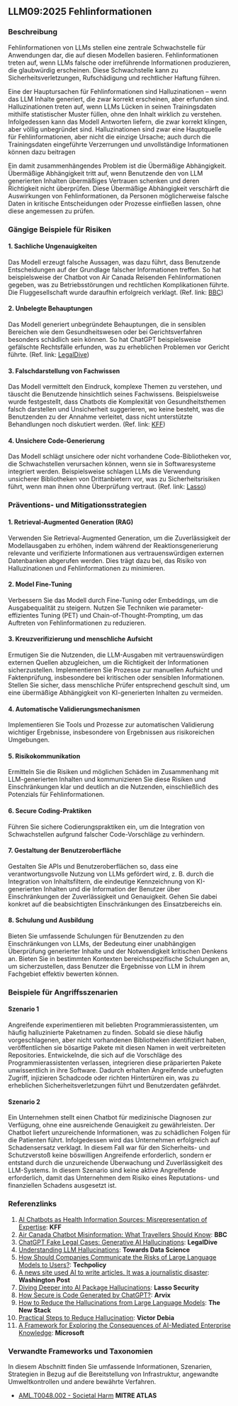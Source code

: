 ## LLM09:2025 Fehlinformationen

### Beschreibung

Fehlinformationen von LLMs stellen eine zentrale Schwachstelle für Anwendungen dar, die auf diesen Modellen basieren. Fehlinformationen treten auf, wenn LLMs falsche oder irreführende Informationen produzieren, die glaubwürdig erscheinen. Diese Schwachstelle kann zu Sicherheitsverletzungen, Rufschädigung und rechtlicher Haftung führen.

Eine der Hauptursachen für Fehlinformationen sind Halluzinationen – wenn das LLM Inhalte generiert, die zwar korrekt erscheinen, aber erfunden sind. Halluzinationen treten auf, wenn LLMs Lücken in seinen Trainingsdaten mithilfe statistischer Muster füllen, ohne den Inhalt wirklich zu verstehen. Infolgedessen kann das Modell Antworten liefern, die zwar korrekt klingen, aber völlig unbegründet sind. Halluzinationen sind zwar eine Hauptquelle für Fehlinformationen, aber nicht die einzige Ursache; auch durch die Trainingsdaten eingeführte Verzerrungen und unvollständige Informationen können dazu beitragen

Ein damit zusammenhängendes Problem ist die Übermäßige Abhängigkeit. Übermäßige Abhängigkeit tritt auf, wenn Benutzende den von LLM generierten Inhalten übermäßiges Vertrauen schenken und deren Richtigkeit nicht überprüfen. Diese Übermäßige Abhängigkeit verschärft die Auswirkungen von Fehlinformationen, da Personen möglicherweise falsche Daten in kritische Entscheidungen oder Prozesse einfließen lassen, ohne diese angemessen zu prüfen.

### Gängige Beispiele für Risiken

#### 1. Sachliche Ungenauigkeiten
  Das Modell erzeugt falsche Aussagen, was dazu führt, dass Benutzende Entscheidungen auf der Grundlage falscher Informationen treffen. So hat beispielsweise der Chatbot von Air Canada Reisenden Fehlinformationen gegeben, was zu Betriebsstörungen und rechtlichen Komplikationen führte. Die Fluggesellschaft wurde daraufhin erfolgreich verklagt.
  (Ref. link: [BBC](https://www.bbc.com/travel/article/20240222-air-canada-chatbot-misinformation-what-travellers-should-know))
#### 2. Unbelegte Behauptungen
  Das Modell generiert unbegründete Behauptungen, die in sensiblen Bereichen wie dem Gesundheitswesen oder bei Gerichtsverfahren besonders schädlich sein können. So hat ChatGPT beispielsweise gefälschte Rechtsfälle erfunden, was zu erheblichen Problemen vor Gericht führte.
  (Ref. link: [LegalDive](https://www.legaldive.com/news/chatgpt-fake-legal-cases-generative-ai-hallucinations/651557/))
#### 3. Falschdarstellung von Fachwissen
  Das Modell vermittelt den Eindruck, komplexe Themen zu verstehen, und täuscht die Benutzende hinsichtlich seines Fachwissens. Beispielsweise wurde festgestellt, dass Chatbots die Komplexität von Gesundheitsthemen falsch darstellen und Unsicherheit suggerieren, wo keine besteht, was die Benutzenden zu der Annahme verleitet, dass nicht unterstützte Behandlungen noch diskutiert werden.
  (Ref. link: [KFF](https://www.kff.org/health-misinformation-monitor/volume-05/))
#### 4. Unsichere Code-Generierung
  Das Modell schlägt unsichere oder nicht vorhandene Code-Bibliotheken vor, die Schwachstellen verursachen können, wenn sie in Softwaresysteme integriert werden. Beispielsweise schlagen LLMs die Verwendung unsicherer Bibliotheken von Drittanbietern vor, was zu Sicherheitsrisiken führt, wenn man ihnen ohne Überprüfung vertraut.
  (Ref. link: [Lasso](https://www.lasso.security/blog/ai-package-hallucinations))

### Präventions- und Mitigationsstrategien

#### 1. Retrieval-Augmented Generation (RAG)
  Verwenden Sie Retrieval-Augmented Generation, um die Zuverlässigkeit der Modellausgaben zu erhöhen, indem während der Reaktionsgenerierung relevante und verifizierte Informationen aus vertrauenswürdigen externen Datenbanken abgerufen werden. Dies trägt dazu bei, das Risiko von Halluzinationen und Fehlinformationen zu minimieren.
#### 2. Model Fine-Tuning
  Verbessern Sie das Modell durch Fine-Tuning oder Embeddings, um die Ausgabequalität zu steigern. Nutzen Sie Techniken wie parameter-effizientes Tuning (PET) und Chain-of-Thought-Prompting, um das Auftreten von Fehlinformationen zu reduzieren.
#### 3. Kreuzverifizierung und menschliche Aufsicht
  Ermutigen Sie die Nutzenden, die LLM-Ausgaben mit vertrauenswürdigen externen Quellen abzugleichen, um die Richtigkeit der Informationen sicherzustellen. Implementieren Sie Prozesse zur manuellen Aufsicht und Faktenprüfung, insbesondere bei kritischen oder sensiblen Informationen. Stellen Sie sicher, dass menschliche Prüfer entsprechend geschult sind, um eine übermäßige Abhängigkeit von KI-generierten Inhalten zu vermeiden.
#### 4. Automatische Validierungsmechanismen
  Implementieren Sie Tools und Prozesse zur automatischen Validierung wichtiger Ergebnisse, insbesondere von Ergebnissen aus risikoreichen Umgebungen.
#### 5. Risikokommunikation
  Ermitteln Sie die Risiken und möglichen Schäden im Zusammenhang mit LLM-generierten Inhalten und kommunizieren Sie diese Risiken und Einschränkungen klar und deutlich an die Nutzenden, einschließlich des Potenzials für Fehlinformationen.
#### 6. Secure Coding-Praktiken
  Führen Sie sichere Codierungspraktiken ein, um die Integration von Schwachstellen aufgrund falscher Code-Vorschläge zu verhindern.
#### 7. Gestaltung der Benutzeroberfläche
  Gestalten Sie APIs und Benutzeroberflächen so, dass eine verantwortungsvolle Nutzung von LLMs gefördert wird, z. B. durch die Integration von Inhaltsfiltern, die eindeutige Kennzeichnung von KI-generierten Inhalten und die Information der Benutzer über Einschränkungen der Zuverlässigkeit und Genauigkeit. Gehen Sie dabei konkret auf die beabsichtigten Einschränkungen des Einsatzbereichs ein.
#### 8. Schulung und Ausbildung
  Bieten Sie umfassende Schulungen für Benutzenden zu den Einschränkungen von LLMs, der Bedeutung einer unabhängigen Überprüfung generierter Inhalte und der Notwendigkeit kritischen Denkens an. Bieten Sie in bestimmten Kontexten bereichsspezifische Schulungen an, um sicherzustellen, dass Benutzer die Ergebnisse von LLM in ihrem Fachgebiet effektiv bewerten können.

### Beispiele für Angriffsszenarien

#### Szenario 1
  Angreifende experimentieren mit beliebten Programmierassistenten, um häufig halluzinierte Paketnamen zu finden. Sobald sie diese häufig vorgeschlagenen, aber nicht vorhandenen Bibliotheken identifiziert haben, veröffentlichen sie bösartige Pakete mit diesen Namen in weit verbreiteten Repositories. Entwickelnde, die sich auf die Vorschläge des Programmierassistenten verlassen, integrieren diese präparierten Pakete unwissentlich in ihre Software. Dadurch erhalten Angreifende unbefugten Zugriff, injizieren Schadcode oder richten Hintertüren ein, was zu erheblichen Sicherheitsverletzungen führt und Benutzerdaten gefährdet.
#### Szenario 2
  Ein Unternehmen stellt einen Chatbot für medizinische Diagnosen zur Verfügung, ohne eine ausreichende Genauigkeit zu gewährleisten. Der Chatbot liefert unzureichende Informationen, was zu schädlichen Folgen für die Patienten führt. Infolgedessen wird das Unternehmen erfolgreich auf Schadensersatz verklagt. In diesem Fall war für den Sicherheits- und Schutzverstoß keine böswilligen Angreifende erforderlich, sondern er entstand durch die unzureichende Überwachung und Zuverlässigkeit des LLM-Systems. In diesem Szenario sind keine aktive Angreifende erforderlich, damit das Unternehmen dem Risiko eines Reputations- und finanziellen Schadens ausgesetzt ist.

### Referenzlinks

1. [AI Chatbots as Health Information Sources: Misrepresentation of Expertise](https://www.kff.org/health-misinformation-monitor/volume-05/): **KFF**
2. [Air Canada Chatbot Misinformation: What Travellers Should Know](https://www.bbc.com/travel/article/20240222-air-canada-chatbot-misinformation-what-travellers-should-know): **BBC**
3. [ChatGPT Fake Legal Cases: Generative AI Hallucinations](https://www.legaldive.com/news/chatgpt-fake-legal-cases-generative-ai-hallucinations/651557/): **LegalDive**
4. [Understanding LLM Hallucinations](https://towardsdatascience.com/llm-hallucinations-ec831dcd7786): **Towards Data Science**
5. [How Should Companies Communicate the Risks of Large Language Models to Users?](https://techpolicy.press/how-should-companies-communicate-the-risks-of-large-language-models-to-users/): **Techpolicy**
6. [A news site used AI to write articles. It was a journalistic disaster](https://www.washingtonpost.com/media/2023/01/17/cnet-ai-articles-journalism-corrections/): **Washington Post**
7. [Diving Deeper into AI Package Hallucinations](https://www.lasso.security/blog/ai-package-hallucinations): **Lasso Security**
8. [How Secure is Code Generated by ChatGPT?](https://arxiv.org/abs/2304.09655): **Arvix**
9. [How to Reduce the Hallucinations from Large Language Models](https://thenewstack.io/how-to-reduce-the-hallucinations-from-large-language-models/): **The New Stack**
10. [Practical Steps to Reduce Hallucination](https://newsletter.victordibia.com/p/practical-steps-to-reduce-hallucination): **Victor Debia**
11. [A Framework for Exploring the Consequences of AI-Mediated Enterprise Knowledge](https://www.microsoft.com/en-us/research/publication/a-framework-for-exploring-the-consequences-of-ai-mediated-enterprise-knowledge-access-and-identifying-risks-to-workers/): **Microsoft**

### Verwandte Frameworks und Taxonomien

In diesem Abschnitt finden Sie umfassende Informationen, Szenarien, Strategien in Bezug auf die Bereitstellung von Infrastruktur, angewandte Umweltkontrollen und andere bewährte Verfahren.

- [AML.T0048.002 - Societal Harm](https://atlas.mitre.org/techniques/AML.T0048) **MITRE ATLAS**
